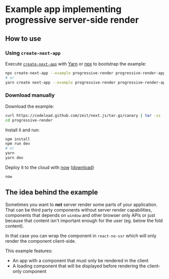 # Example app implementing progressive server-side render

## How to use

### Using `create-next-app`

Execute [`create-next-app`](https://github.com/segmentio/create-next-app) with [Yarn](https://yarnpkg.com/lang/en/docs/cli/create/) or [npx](https://github.com/zkat/npx#readme) to bootstrap the example:

```bash
npx create-next-app --example progressive-render progressive-render-app
# or
yarn create next-app --example progressive-render progressive-render-app
```

### Download manually

Download the example:

```bash
curl https://codeload.github.com/zeit/next.js/tar.gz/canary | tar -xz --strip=2 next.js-canary/examples/progressive-render
cd progressive-render
```

Install it and run:

```bash
npm install
npm run dev
# or
yarn
yarn dev
```

Deploy it to the cloud with [now](https://zeit.co/now) ([download](https://zeit.co/download))

```bash
now
```

## The idea behind the example

Sometimes you want to **not** server render some parts of your application. That can be third party components without server render capabilities, components that depends on `window` and other browser only APIs or just because that content isn't important enough for the user (eg. below the fold content).

In that case you can wrap the component in `react-no-ssr` which will only render the component client-side.

This example features:

* An app with a component that must only be rendered in the client
* A loading component that will be displayed before rendering the client-only component
